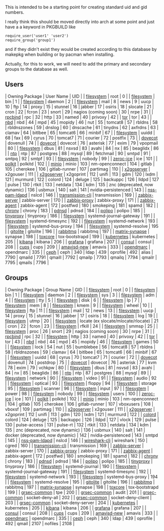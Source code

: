 This is intended to be a starting point for creating standard uid and gid numbers.

I really think this should be moved directly into arch at some point and just have a a keyword in PKGBUILD like

```
require_user('user1' 'user2')
require_group('group1')

```

and if they didn't exist they would be created according to this database by makepkg when building or by pacman when installing.

Actually, for this to work, we will need to add the primary and secondary groups to the database as well.

## Users

| Owning Package | User Name | UID |
| [filesystem](https://www.archlinux.org/packages/?name=filesystem) | root | 0 |
| [filesystem](https://www.archlinux.org/packages/?name=filesystem) | bin | 1 |
| [filesystem](https://www.archlinux.org/packages/?name=filesystem) | daemon | 2 |
| [filesystem](https://www.archlinux.org/packages/?name=filesystem) | mail | 8 |
 news | 9 |
 uucp | 10 |
 ftp | 14 |
 proxy | 15 |
 stunnel | 16 |
 jabber | 17 |
 osiris | 18 |
 slocate | 21 |
 cron | 22 |
 fcron | 23 |
 snort | 29 |
 nagios (coming soon) | 30 |
 nrpe | 31 |
| [rpcbind](https://www.archlinux.org/packages/?name=rpcbind) | rpc | 32 |
 http | 33 |
 named | 40 |
 privoxy | 42 |
| [tor](https://www.archlinux.org/packages/?name=tor) | tor | 43 |
| [nbd](https://www.archlinux.org/packages/?name=nbd) | nbd | 44 |
 mpd | 45 |
 mopidy | 46 |
 nut | 55 |
 tomcat8 | 57 |
 rbldns | 58 |
 rbldnszones | 59 |
 dnslog | 60 |
 dnscache | 61 |
 tinydns | 62 |
 axfrdns | 63 |
 clamav | 64 |
 bitlbee | 65 |
 tomcat6 | 66 |
 minbif | 67 |
| [filesystem](https://www.archlinux.org/packages/?name=filesystem) | uuidd | 68 |
 fax | 69 |
 cyrus | 70 |
 tomcat7 | 71 |
 courier | 72 |
 postfix | 73 |
| [dovecot](https://www.archlinux.org/packages/?name=dovecot) | dovenull | 74 |
| [dovecot](https://www.archlinux.org/packages/?name=dovecot) | dovecot | 76 |
 asterisk | 77 |
 exim | 79 |
 vpopmail | 80 |
| [filesystem](https://www.archlinux.org/packages/?name=filesystem) | dbus | 81 |
 nsvsd | 83 |
 avahi | 84 |
 nx | 85 |
 beaglidx | 86 |
| [ntp](https://www.archlinux.org/packages/?name=ntp) | ntp | 87 |
 postgres | 88 |
 mysql | 89 |
 fetchmail | 90 |
 smtpd | 91 |
 smtpq | 92 |
 smtpf | 93 |
| [filesystem](https://www.archlinux.org/packages/?name=filesystem) | nobody | 99 |
| [zeroc-ice](https://www.archlinux.org/packages/?name=zeroc-ice) | ice | 101 |
| [polkit](https://www.archlinux.org/packages/?name=polkit) | polkitd | 102 |
| [minio](https://www.archlinux.org/packages/?name=minio) | minio | 103 |
 nm-openconnect | 104 |
 gitlab | 105 |
 cherokee | 106 |
 gitlab-runner | 107 |
 partimag | 110 |
| [x2goserver](https://www.archlinux.org/packages/?name=x2goserver) | x2gouser | 111 |
| [x2goserver](https://www.archlinux.org/packages/?name=x2goserver) | x2goprint | 112 |
 unifi | 113 |
 gdm | 120 |
 lxdm | 121 |
 murmurd | 122 |
 colord | 124 |
 deluge | 125 |
 backuppc | 126 |
 lldpd | 127 |
 pulse | 130 |
 rtkit | 133 |
 netdata | 134 |
 kdm | 135 |
 znc (deprecated, now dynamic) | 136 |
 usbmux | 140 |
 salt | 141 |
 nvidia-persistenced | 143 |
| [nss-pam-ldapd](https://www.archlinux.org/packages/?name=nss-pam-ldapd) | nslcd | 146 |
| [transmission-cli](https://www.archlinux.org/packages/?name=transmission-cli) | transmission | 169 |
| [zabbix-server](https://www.archlinux.org/packages/?name=zabbix-server) | zabbix-server | 170 |
| [zabbix-proxy](https://www.archlinux.org/packages/?name=zabbix-proxy) | zabbix-proxy | 171 |
| [zabbix-agent](https://www.archlinux.org/packages/?name=zabbix-agent) | zabbix-agent | 172 |
 postfwd | 180 |
 smokeping | 181 |
 spamd | 182 |
| [chrony](https://www.archlinux.org/packages/?name=chrony) | chrony | 183 |
| [pdnsd](https://www.archlinux.org/packages/?name=pdnsd) | pdnsd | 184 |
| [polipo](https://www.archlinux.org/packages/?name=polipo) | polipo | 185 |
| [tinyproxy](https://www.archlinux.org/packages/?name=tinyproxy) | tinyproxy | 186 |
| [filesystem](https://www.archlinux.org/packages/?name=filesystem) | systemd-journal-gateway | 191 |
| [filesystem](https://www.archlinux.org/packages/?name=filesystem) | systemd-timesync | 192 |
| [filesystem](https://www.archlinux.org/packages/?name=filesystem) | systemd-network | 193 |
| [filesystem](https://www.archlinux.org/packages/?name=filesystem) | systemd-bus-proxy | 194 |
| [filesystem](https://www.archlinux.org/packages/?name=filesystem) | systemd-resolve | 195 |
| [gitolite](https://www.archlinux.org/packages/?name=gitolite) | gitolite | 196 |
| [rabbitmq](https://www.archlinux.org/packages/?name=rabbitmq) | rabbitmq | 197 |
| [matrix-synapse](https://www.archlinux.org/packages/?name=matrix-synapse) | synapse | 198 |
| [toxcore](https://www.archlinux.org/packages/?name=toxcore) | tox-bootstrapd | 199 |
| [kubernetes](https://aur.archlinux.org/packages/kubernetes/) | kubernetes | 205 |
| [kibana](https://www.archlinux.org/packages/?name=kibana) | kibana | 206 |
| [grafana](https://www.archlinux.org/packages/?name=grafana) | grafana | 207 |
| [consul](https://www.archlinux.org/packages/?name=consul) | consul | 208 |
| [cups](https://www.archlinux.org/packages/?name=cups) | cups | 209 |
| [amavisd-new](https://www.archlinux.org/packages/?name=amavisd-new) | amavis | 333 |
| [opendmarc](https://www.archlinux.org/packages/?name=opendmarc) | opendmarc | 335 |
| [ceph](https://www.archlinux.org/packages/?name=ceph) | ceph | 340 |
 ldap | 439 |
 oprofile | 492 |
 alias | 7790 |
 qmaild | 7791 |
 qmaill | 7792 |
 qmailp | 7793 |
 qmailq | 7794 |
 qmailr | 7795 |
 qmails | 7796 |

## Groups

| Owning Package | Group Name | GID |
| [filesystem](https://www.archlinux.org/packages/?name=filesystem) | root | 0 |
| [filesystem](https://www.archlinux.org/packages/?name=filesystem) | bin | 1 |
| [filesystem](https://www.archlinux.org/packages/?name=filesystem) | daemon | 2 |
| [filesystem](https://www.archlinux.org/packages/?name=filesystem) | sys | 3 |
| [filesystem](https://www.archlinux.org/packages/?name=filesystem) | adm | 4 |
| [filesystem](https://www.archlinux.org/packages/?name=filesystem) | tty | 5 |
| [filesystem](https://www.archlinux.org/packages/?name=filesystem) | disk | 6 |
| [filesystem](https://www.archlinux.org/packages/?name=filesystem) | lp | 7 |
| [filesystem](https://www.archlinux.org/packages/?name=filesystem) | mem | 8 |
| [filesystem](https://www.archlinux.org/packages/?name=filesystem) | kmem | 9 |
| [filesystem](https://www.archlinux.org/packages/?name=filesystem) | wheel | 10 |
| [filesystem](https://www.archlinux.org/packages/?name=filesystem) | ftp | 11 |
| [filesystem](https://www.archlinux.org/packages/?name=filesystem) | mail | 12 |
 news | 13 |
| [filesystem](https://www.archlinux.org/packages/?name=filesystem) | uucp | 14 |
 proxy | 15 |
 stunnel | 16 |
 jabber | 17 |
 osiris | 18 |
| [filesystem](https://www.archlinux.org/packages/?name=filesystem) | log | 19 |
| [filesystem](https://www.archlinux.org/packages/?name=filesystem) | utmp | 20 |
| [filesystem](https://www.archlinux.org/packages/?name=filesystem) | locate (ex slocate/mlocate/rlocate) | 21 |
 cron | 22 |
 fcron | 23 |
| [filesystem](https://www.archlinux.org/packages/?name=filesystem) | rfkill | 24 |
| [filesystem](https://www.archlinux.org/packages/?name=filesystem) | smmsp | 25 |
| [filesystem](https://www.archlinux.org/packages/?name=filesystem) | proc | 26 |
 snort | 29 |
 nagios (coming soon) | 30 |
 nrpe | 31 |
| [rpcbind](https://www.archlinux.org/packages/?name=rpcbind) | rpc | 32 |
| [filesystem](https://www.archlinux.org/packages/?name=filesystem) | http | 33 |
 named | 40 |
 privoxy | 42 |
| [tor](https://www.archlinux.org/packages/?name=tor) | tor | 43 |
| [nbd](https://www.archlinux.org/packages/?name=nbd) | nbd | 44 |
 mpd | 45 |
 mopidy | 46 |
| [filesystem](https://www.archlinux.org/packages/?name=filesystem) | games | 50 |
| [filesystem](https://www.archlinux.org/packages/?name=filesystem) | lock | 54 |
 nut | 55 |
 bumblebee | 56 |
 tomcat8 | 57 |
 rbldns | 58 |
 rbldnszones | 59 |
 clamav | 64 |
 bitlbee | 65 |
 tomcat6 | 66 |
 minbif | 67 |
| [filesystem](https://www.archlinux.org/packages/?name=filesystem) | uuidd | 68 |
 cyrus | 70 |
 tomcat7 | 71 |
 courier | 72 |
| [dovecot](https://www.archlinux.org/packages/?name=dovecot) | dovenull | 74 |
 postdrop | 75 |
| [dovecot](https://www.archlinux.org/packages/?name=dovecot) | dovecot | 76 |
 asterisk | 77 |
 kvm | 78 |
 exim | 79 |
 vchkpw | 80 |
| [filesystem](https://www.archlinux.org/packages/?name=filesystem) | dbus | 81 |
 nsvsd | 83 |
 avahi | 84 |
 nx | 85 |
 beaglidx | 86 |
| [ntp](https://www.archlinux.org/packages/?name=ntp) | ntp | 87 |
 postgres | 88 |
 mysql | 89 |
| [filesystem](https://www.archlinux.org/packages/?name=filesystem) | network | 90 |
| [filesystem](https://www.archlinux.org/packages/?name=filesystem) | video | 91 |
| [filesystem](https://www.archlinux.org/packages/?name=filesystem) | audio | 92 |
| [filesystem](https://www.archlinux.org/packages/?name=filesystem) | optical | 93 |
| [filesystem](https://www.archlinux.org/packages/?name=filesystem) | floppy | 94 |
| [filesystem](https://www.archlinux.org/packages/?name=filesystem) | storage | 95 |
| [filesystem](https://www.archlinux.org/packages/?name=filesystem) | scanner | 96 |
| [filesystem](https://www.archlinux.org/packages/?name=filesystem) | input | 97 |
| [filesystem](https://www.archlinux.org/packages/?name=filesystem) | power | 98 |
| [filesystem](https://www.archlinux.org/packages/?name=filesystem) | nobody | 99 |
| [filesystem](https://www.archlinux.org/packages/?name=filesystem) | users | 100 |
| [zeroc-ice](https://www.archlinux.org/packages/?name=zeroc-ice) | ice | 101 |
| [polkit](https://www.archlinux.org/packages/?name=polkit) | polkitd | 102 |
| [minio](https://www.archlinux.org/packages/?name=minio) | minio | 103 |
 nm-openconnect | 104 |
 gitlab | 105 |
 cherokee | 106 |
 gitlab-runner | 107 |
 vboxusers | 108 |
 vboxsf | 109 |
 partimag | 110 |
| [x2goserver](https://www.archlinux.org/packages/?name=x2goserver) | x2gouser | 111 |
| [x2goserver](https://www.archlinux.org/packages/?name=x2goserver) | x2goprint | 112 |
 unifi | 113 |
 gdm | 120 |
 lxdm | 121 |
 murmurd | 122 |
| [colord](https://www.archlinux.org/packages/?name=colord) | colord | 124 |
 deluge | 125 |
 backuppc | 126 |
 lldpd | 127 |
 vlock | 129 |
 pulse | 130 |
 pulse-access | 131 |
 pulse-rt | 132 |
 rtkit | 133 |
 netdata | 134 |
 kdm | 135 |
 znc (deprecated, now dynamic) | 136 |
 usbmux | 140 |
 salt | 141 |
 docker (deprecated, now dynamic) | 142 |
 nvidia-persistenced | 143 |
 smtpd | 145 |
| [nss-pam-ldapd](https://www.archlinux.org/packages/?name=nss-pam-ldapd) | nslcd | 146 |
| [wireshark-cli](https://www.archlinux.org/packages/?name=wireshark-cli) | wireshark | 150 |
 cgred | 160 |
| [transmission-cli](https://www.archlinux.org/packages/?name=transmission-cli) | transmission | 169 |
| [zabbix-server](https://www.archlinux.org/packages/?name=zabbix-server) | zabbix-server | 170 |
| [zabbix-proxy](https://www.archlinux.org/packages/?name=zabbix-proxy) | zabbix-proxy | 171 |
| [zabbix-agent](https://www.archlinux.org/packages/?name=zabbix-agent) | zabbix-agent | 172 |
 postfwd | 180 |
 smokeping | 181 |
 spamd | 182 |
| [chrony](https://www.archlinux.org/packages/?name=chrony) | chrony | 183 |
| [pdnsd](https://www.archlinux.org/packages/?name=pdnsd) | pdnsd | 184 |
| [polipo](https://www.archlinux.org/packages/?name=polipo) | polipo | 185 |
| [tinyproxy](https://www.archlinux.org/packages/?name=tinyproxy) | tinyproxy | 186 |
| [filesystem](https://www.archlinux.org/packages/?name=filesystem) | systemd-journal | 190 |
| [filesystem](https://www.archlinux.org/packages/?name=filesystem) | systemd-journal-gateway | 191 |
| [filesystem](https://www.archlinux.org/packages/?name=filesystem) | systemd-timesync | 192 |
| [filesystem](https://www.archlinux.org/packages/?name=filesystem) | systemd-network | 193 |
| [filesystem](https://www.archlinux.org/packages/?name=filesystem) | systemd-bus-proxy | 194 |
| [filesystem](https://www.archlinux.org/packages/?name=filesystem) | systemd-resolve | 195 |
| [gitolite](https://www.archlinux.org/packages/?name=gitolite) | gitolite | 196 |
| [rabbitmq](https://www.archlinux.org/packages/?name=rabbitmq) | rabbitmq | 197 |
| [matrix-synapse](https://www.archlinux.org/packages/?name=matrix-synapse) | synapse | 198 |
| [toxcore](https://www.archlinux.org/packages/?name=toxcore) | tox-bootstrapd | 199 |
| [grsec-common](https://www.archlinux.org/packages/?name=grsec-common) | tpe | 200 |
| [grsec-common](https://www.archlinux.org/packages/?name=grsec-common) | audit | 201 |
| [grsec-common](https://www.archlinux.org/packages/?name=grsec-common) | socket-deny-all | 202 |
| [grsec-common](https://www.archlinux.org/packages/?name=grsec-common) | socket-deny-client | 203 |
| [grsec-common](https://www.archlinux.org/packages/?name=grsec-common) | socket-deny-server | 204 |
| [kubernetes](https://aur.archlinux.org/packages/kubernetes/) | kubernetes | 205 |
| [kibana](https://www.archlinux.org/packages/?name=kibana) | kibana | 206 |
| [grafana](https://www.archlinux.org/packages/?name=grafana) | grafana | 207 |
| [consul](https://www.archlinux.org/packages/?name=consul) | consul | 208 |
| [cups](https://www.archlinux.org/packages/?name=cups) | cups | 209 |
| [amavisd-new](https://www.archlinux.org/packages/?name=amavisd-new) | amavis | 333 |
| [opendmarc](https://www.archlinux.org/packages/?name=opendmarc) | opendmarc | 335 |
| [ceph](https://www.archlinux.org/packages/?name=ceph) | ceph | 340 |
 ldap | 439 |
 oprofile | 492 |
 qmail | 2107 |
 nofiles | 2108 |